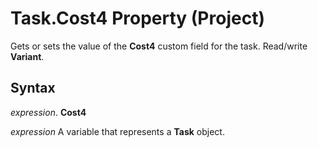 
# Task.Cost4 Property (Project)

Gets or sets the value of the  **Cost4** custom field for the task. Read/write **Variant**.


## Syntax

 _expression_. **Cost4**

 _expression_ A variable that represents a **Task** object.

